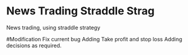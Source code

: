 # News Trading Straddle Strag
 News trading, using straddle strategy
 
 #Modification
 Fix current bug
 Adding Take profit and stop loss
 Adding decisions as required. 
